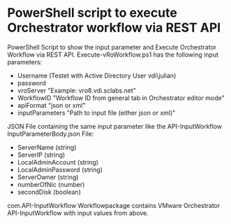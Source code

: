# PowerShell script to execute Orchestrator workflow via REST API

PowerShell Script to show the input parameter and Execute Orchestrator Workflow via REST API. 
Execute-vRoWorkflow.ps1 has the following input parameters:
- Username (Testet with Active Directory User vdi\julian)
- password 
- vroServer "Example: vro8.vdi.sclabs.net"
- WorkflowID "Workflow ID from general tab in Orchestrator editor mode"
- apiFormat "json or xml"
- inputParameters "Path to input file (either json or xml)"

JSON File containing the same input parameter like the API-InputWorkflow
InputParameterBody.json File:
- ServerName (string)
- ServerIP (string)
- LocalAdminAccount (string)
- LocalAdminPassword (string)
- ServerOwner (string)
- numberOfNic (number)
- secondDisk (boolean)

com.API-InputWorkflow Workflowpackage contains VMware Orchestrator API-InputWorkflow with input values from above.

